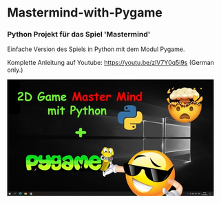 # Mastermind-with-Pygame
### Python Projekt für das Spiel 'Mastermind' 
Einfache Version des Spiels in Python mit dem Modul Pygame.

Komplette Anleitung auf Youtube: https://youtu.be/zlV7Y0q5i9s  (German only.)
<br>

![alt tag](https://github.com/DIYDave/Mastermind-with-Pygame/blob/main/Pygame_MasterMind2_klein.jpg)
<br>

